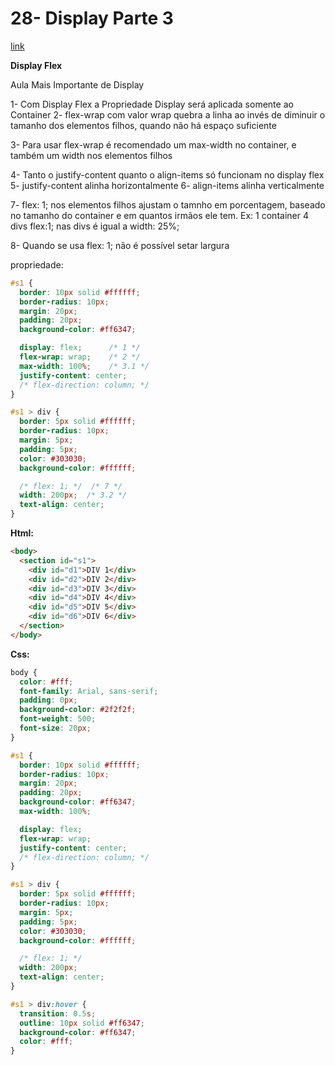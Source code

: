 # 28- Display Parte 3

[link](http://cfbcursos.com.br/css3-262728-e-29-display/)

**Display Flex**

Aula Mais Importante de Display

1- Com Display Flex a Propriedade Display será aplicada somente ao Container
2- flex-wrap com valor wrap quebra a linha ao invés de diminuir o tamanho dos elementos filhos, quando não há espaço suficiente

3- Para usar flex-wrap é recomendado um max-width no container, e também um width nos elementos filhos

4- Tanto o justify-content quanto o align-items só funcionam no display flex
5- justify-content alinha horizontalmente 
6- align-items alinha verticalmente

7- flex: 1; nos elementos filhos ajustam o tamnho em porcentagem, baseado no tamanho do container e em quantos irmãos ele tem. Ex: 1 container 4 divs flex:1; nas divs é igual a width: 25%;

8- Quando se usa flex: 1; não é possível setar largura

propriedade:

```css
#s1 {
  border: 10px solid #ffffff;
  border-radius: 10px;
  margin: 20px;
  padding: 20px;
  background-color: #ff6347;

  display: flex;      /* 1 */
  flex-wrap: wrap;    /* 2 */
  max-width: 100%;    /* 3.1 */
  justify-content: center;
  /* flex-direction: column; */
}

#s1 > div {
  border: 5px solid #ffffff;
  border-radius: 10px;
  margin: 5px;
  padding: 5px;
  color: #303030;
  background-color: #ffffff;

  /* flex: 1; */  /* 7 */
  width: 200px;  /* 3.2 */
  text-align: center;
}

```

**Html:**

```html
<body>
  <section id="s1">
    <div id="d1">DIV 1</div>
    <div id="d2">DIV 2</div>
    <div id="d3">DIV 3</div>
    <div id="d4">DIV 4</div>
    <div id="d5">DIV 5</div>
    <div id="d6">DIV 6</div>
  </section>
</body>
```

**Css:**

```css
body {
  color: #fff;
  font-family: Arial, sans-serif;
  padding: 0px;
  background-color: #2f2f2f;
  font-weight: 500;
  font-size: 20px;
}

#s1 {
  border: 10px solid #ffffff;
  border-radius: 10px;
  margin: 20px;
  padding: 20px;
  background-color: #ff6347;
  max-width: 100%;

  display: flex;
  flex-wrap: wrap;
  justify-content: center;
  /* flex-direction: column; */
}

#s1 > div {
  border: 5px solid #ffffff;
  border-radius: 10px;
  margin: 5px;
  padding: 5px;
  color: #303030;
  background-color: #ffffff;

  /* flex: 1; */
  width: 200px;
  text-align: center;
}

#s1 > div:hover {
  transition: 0.5s;
  outline: 10px solid #ff6347;
  background-color: #ff6347;
  color: #fff;
}
```
